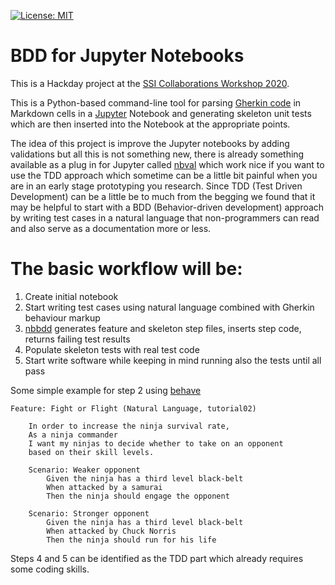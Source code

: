 [![License: MIT](https://img.shields.io/badge/License-MIT-yellow.svg)](https://opensource.org/licenses/MIT)

# BDD for Jupyter Notebooks

This is a Hackday project at the [SSI Collaborations Workshop
2020](https://www.software.ac.uk/cw20).

This is a Python-based command-line tool for parsing
[Gherkin code](https://cucumber.io/docs/gherkin/reference/) in Markdown cells
in a [Jupyter](https://jupyter.org/) Notebook and generating skeleton unit
tests which are then inserted into the Notebook at the appropriate points.

The idea of this project is improve the Jupyter notebooks by adding validations but all
this is not something new, there is already something available as a plug in for Jupyter called [nbval](https://github.com/computationalmodelling/nbval)
which work nice if you want to use the TDD approach which sometime can be a little bit painful when you are in an 
early stage prototyping you research. Since TDD (Test Driven Development) can be a little be to much from the begging we found that it may be helpful
to start with a BDD (Behavior-driven development) approach by writing test cases in a natural language that 
non-programmers can read and also serve as a documentation more or less.

# The basic workflow will be:
1. Create initial notebook
2. Start writing test cases using natural language combined with Gherkin behaviour markup
3. [nbbdd](https://github.com/pgmccann/nbbdd) generates feature and skeleton step files, inserts step code, returns failing test results
4. Populate skeleton tests with real test code
5. Start write software while keeping in mind running also the tests until all pass

Some simple example for step 2 using [behave ](http://behave.github.io/behave.example/tutorials/tutorial02.html)
    
    Feature: Fight or Flight (Natural Language, tutorial02)
    
        In order to increase the ninja survival rate,
        As a ninja commander
        I want my ninjas to decide whether to take on an opponent
        based on their skill levels.

        Scenario: Weaker opponent
            Given the ninja has a third level black-belt
            When attacked by a samurai
            Then the ninja should engage the opponent
    
        Scenario: Stronger opponent
            Given the ninja has a third level black-belt
            When attacked by Chuck Norris
            Then the ninja should run for his life


Steps 4 and 5 can be identified as the TDD part which already requires some coding skills. 